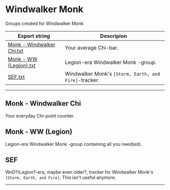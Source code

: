 # Windwalker Monk

Groups created for Windwalker Monk

Export string | Descripion
------------- | ----------
[Monk - Windwalker Chi.txt](/ExportStrings/Monk%20-%20Windwalker%20Chi.txt) | Your average Chi-bar.
[Monk - WW (Legion).txt](/ExportStrings/Monk%20-%20WW%20(Legion).txt) | Legion-era Windwalker Monk -group.
[SEF.txt](/ExportStrings/SEF.txt) | Windwalker Monk's `[Storm, Earth, and Fire]`-tracker.

---

## Monk - Windwalker Chi

Your everyday Chi-point counter.


## Monk - WW (Legion)

Legion-era Windwalker Monk -group containing all you need(ed).


## SEF

WoD?/Legion?-era, maybe even older?, tracker for Windwalker Monk's `[Storm, Earth, and Fire]`. This isn't useful anymore.

---